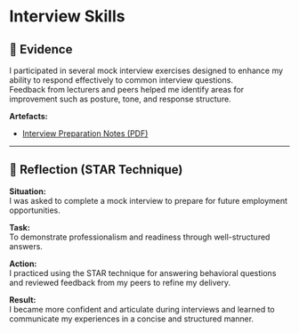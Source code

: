 # Interview Skills

## 📁 Evidence
I participated in several mock interview exercises designed to enhance my ability to respond effectively to common interview questions.  
Feedback from lecturers and peers helped me identify areas for improvement such as posture, tone, and response structure.

**Artefacts:**

- [Interview Preparation Notes (PDF)](Interview_Preparation_Notes.pdf)

---

## 💬 Reflection (STAR Technique)

**Situation:**  
I was asked to complete a mock interview to prepare for future employment opportunities.  

**Task:**  
To demonstrate professionalism and readiness through well-structured answers.  

**Action:**  
I practiced using the STAR technique for answering behavioral questions and reviewed feedback from my peers to refine my delivery.  

**Result:**  
I became more confident and articulate during interviews and learned to communicate my experiences in a concise and structured manner.
